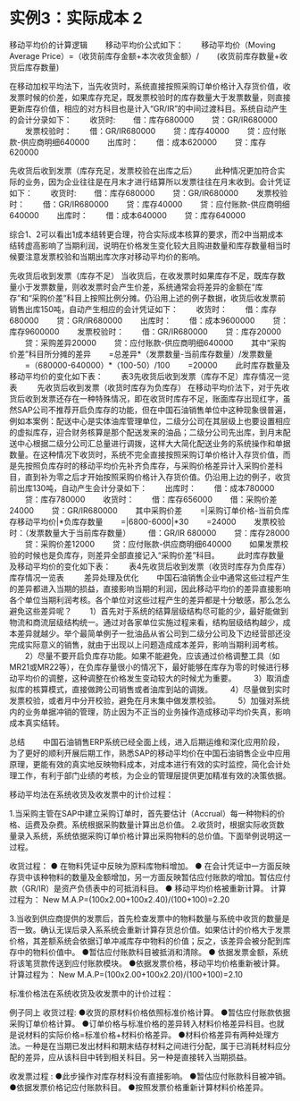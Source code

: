 实例3：实际成本 2
===

移动平均价的计算逻辑 
　　移动平均价公式如下： 
　　移动平均价（Moving Average Price）=（收货前库存金额+本次收货金额）/ 
　　(收货前库存数量+收货后库存数量) 

在移动加权平均法下，当先收货时，系统直接按照采购订单价格计入存货价值，收发票时候的价差，如果库存充足，既发票校验时的库存数量大于发票数量，则直接更新库存价值，相应的对方科目也是计入“GR/IR”的中间过渡科目。系统自动产生的会计分录如下： 
　　收货时: 
　　借：库存680000 
　　贷：GR/IR680000 
　　发票校验时： 
　　借：GR/IR680000 
　　贷：库存40000 
　　贷：应付账款-供应商明细640000 
　　出库时： 
　　借：成本620000 
　　贷：库存620000 

先收货后收到发票（库存充足，发票校验在出库之后） 
　　此种情况更加符合实际的业务，因为企业往往是在月末才进行结算所以发票往往在月末收到。会计凭证如下： 
　　收货时: 
　　借：库存680000 
　　贷：GR/IR680000 
　　发票校验时： 
　　借：GR/IR680000 
　　贷：库存40000 
　　贷：应付账款-供应商明细640000 
　　出库时： 
　　借：成本640000 
　　贷：库存640000 

综合1、2可以看出1成本结转更合理，符合实际成本核算的要求，而2中当期成本结转虚高影响了当期利润，说明在价格发生变化较大且购进数量和库存数量相当时候要注意发票校验和当期出库次序对移动平均价的影响。 

先收货后收到发票（库存不足） 
当收货后，在收发票时如果库存不足，既库存数量小于发票数量，则收发票时会产生价差，系统通常会将差异的金额在“库存”和“采购价差”科目上按照比例分摊。仍沿用上述的例子数据，收货后收发票前销售出库150吨，自动产生相应的会计凭证如下： 
　　收货时： 
　　借：库存680000 
　　贷：GR/IR680000 
　　出库时： 
　　借：成本9600000 
　　贷：库存9600000 
　　发票校验时： 
　　借：GR/IR680000 
　　贷：库存20000 
　　贷：采购差异20000 
　　贷：应付账款-供应商明细640000 
　　其中“采购价差”科目所分摊的差异 
　　=总差异*（发票数量-当前库存数量）/发票数量 
　　=（680000-640000）*（100-50）/100 
　　=20000 
　　此时库存数量及移动平均价的变化如下表： 
　　表3先收货后收到发票（库存不足）库存情况一览表 
　　 
先收货后收到发票（收货时库存为负库存） 
在移动平均价法下，对于先收货后收到发票还存在一种特殊情况，即在收货时库存不足，账面库存出现红字，虽然SAP公司不推荐开启负库存的功能，但在中国石油销售单位中这种现象很普遍，例如本案例：配送中心是实体油库管理单位，二级分公司在其层级上也要设置相应的虚拟库存，迎合财务核算是那个配送发来的油品；二级分公司先出库，到月末配送中心根据二级分公司汇总量进行调拨，这样大大简化配送业务的系统操作和单据数量。在这种情况下收货时，系统不完全直接按照采购订单价格计入存货价值，而是先按照负库存时的移动平均价先补齐负库存，与采购价格差异计入采购价差科目，直到补为零之后才开始按照采购价格计入存货价值。仍沿用上边的例子，收货前出库130吨，自动产生会计分录如下： 
　　出库时： 
　　借：成本780000 
　　贷：库存780000 
　　收货时： 
　　借：库存656000 
　　借：采购价差24000 
　　贷：GR/IR680000 
　　其中采购价差 
　　=|采购订单价格-当前负库存移动平均价|*负库存数量 
　　=|6800-6000|*30 
　　=24000 
　　发票校验时：（发票数量大于当前库存数量） 
　　借：GR/IR 680000 
　　贷：库存28000 
　　贷：采购价差12000 
　　贷：应付账款-供应商明细640000 
　　如果发票校验的时候也是负库存，则差异全部直接记入“采购价差”科目。 
　　此时库存数量及移动平均价的变化如下表： 
　　表4先收货后收到发票（收货时库存为负库存）库存情况一览表 
　　 
差异处理及优化 
　　中国石油销售企业中通常这些过程产生的差异都进入当期的损益，直接影响当期的利润，因此移动平均价的差异直接影响各个单位当期利润考核。各个单位对这些过程产生的差异都是十分敏感，那么怎么避免这些差异呢？ 
　　1）首先对于系统的结算层级结构尽可能的少，最好能做到物流和商流层级结构统一。通过对各家单位实施过程来看，结构层级结构越少，成本差异就越少。举个最简单例子一批油品从省公司到二级分公司及下边经营部还没完成实际意义的销售，就由于出现以上问题造成成本差异，影响当期利润考核。 
　　2）尽量不要开启负库存功能。如果不能避免，应该通过价格调整工具（如MR21或MR22等），在负库存量很小的情况下，最好能够在库存为零的时候进行移动平均价的调整，这种调整在价格发生变动较大的时候尤为重要。 
　　3）取消虚拟库的核算模式，直接做跨公司销售或者油库到站的调拨。 
　　4）尽量做到实时发票校验，或者月中分开校验，避免在月末集中做发票校验。 
　　5）加强对系统内的业务单据冲销的管理，防止因为不正当的业务操作造成移动平均价失真，影响成本真实结转。 

总结 
　　中国石油销售ERP系统已经全面上线，进入后期运维和深化应用阶段，为了更好的顺利开展后期工作，熟悉SAP的移动平均价在中国石油销售企业中应用原理，更能有效的真实地反映物料成本，对成本进行有效的实时监控，简化会计处理工作，有利于部门业绩的考核，为企业的管理层提供更加精准有效的决策依据。 

移动平均法在系统收货及收发票中的计价过程： 

1.当采购主管在SAP中建立采购订单时，首先要估计（Accrual）每一种物料的价格、运费及杂费。系统根据采购数量计算出总价值。 
2.收货时，根据实际收货数量录入系统，系统依据采购订单价格计算出采购物料的总价值。下面举例说明这一过程。 

收货过程：
● 在物料凭证中反映为原料库物料增加。 
● 在会计凭证中一方面反映存货中该种物料的数量及金额增加，另一方面反映暂估应付账款的增加。暂估应付款（GR/IR）是资产负债表中的可抵消科目。 
● 移动平均价格被重新计算。 
计算过程为： 
New M.A.P=(100x2.00+100x2.40)/(100+100)=2.20 

3.当收到供应商提供的发票后，首先检查发票中的物料数量与系统中收货的数量是否一致。确认无误后录入系系统会重新计算存货总价值。如果估计的价格大于发票价格，其差额系统会依据订单冲减库存中物料的价值；反之，该差异会被分配到库存中的物料价值中。 
●暂估应付账款科目被抵消和清除。 
● 依据发票金额，系统将该笔货款传送到应付账款模块。 
●依据发票价格，移动平均价格重新被计算。 
计算过程为： 
New M.A.P=(100x2.00+100x2.20)/(100+100)=2.10 


标准价格法在系统收货及收发票中的计价过程： 

例子同上 
收货过程: 
●收货的原材料价格依照标准价格计算。 
●暂估应付账款依据采购订单价格计算。 
●订单价格与标准价格的差异转入材料价格差异科目。也就是说材料的实际价格=标准价格+材料价格差异。 
●材料价格差异有两种处理方法。一种是在当期已发出材料和期末结存材料之间进行分配，属于已消耗材料应分配的差异，应从该科目中转到相关科目。另一种是直接转入当期损益。 

收发票过程 :
●此步操作对库存材料没有直接影响。 
●暂估应付账款科目被冲销。 
●依据发票价格记应付账款科目。 
●按照发票价格重新计算材料价格差异。 

